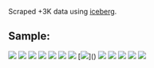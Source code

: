 Scraped +3K data using [iceberg](https://github.com/manuasir/iceberg).

## Sample:
[![](http://1.250.137.153:80/mjpg/video.mjpg?COUNTER)]()
[![](http://189.100.93.156:60001/cgi-bin/snapshot.cgi?chn=0&u=admin&p=&q=0)]()
[![](http://83.235.183.208:8082/cgi-bin/viewer/video.jpg?r=COUNTER)]()
[![](http://184.178.237.202:8081/mjpg/video.mjpg?COUNTER)]()
[![](http://61.221.80.201:80/mjpg/video.mjpg?COUNTER)]()
[![](http://202.91.73.180:60001/cgi-bin/snapshot.cgi?chn=0&u=admin&p=&q=0)]()
[![](http://213.214.73.28:81/mjpg/video.mjpg?COUNTER)]()
[![](http://61.56.180.88:80/oneshotimage1?COUNTER")]()
[![](http://83.251.122.161:8080/mjpg/video.mjpg?COUNTER)]()
[![](http://172.222.16.58:60001/cgi-bin/snapshot.cgi?chn=0&u=admin&p=&q=0)]()
[![](http://62.249.156.34:86/mjpeg.cgi)]()
[![](http://85.93.226.222:8083/mjpg/video.mjpg?COUNTER)]()
[![](http://90.176.131.180:80/jpg/image.jpg?COUNTER)]()